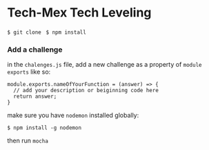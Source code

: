 # Tech-Mex Tech Leveling

`$ git clone `
`$ npm install `

### Add a challenge 
in the `chalenges.js` file, add a new challenge as a property of `module exports` like so:

```
module.exports.nameOfYourFunction = (answer) => {
  // add your description or beiginning code here
  return answer;
}
```

make sure you have `nodemon` installed globally:

`$ npm install -g nodemon`

then run `mocha `
